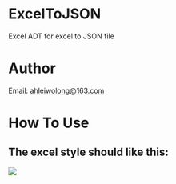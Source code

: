 # ExcelToJSON
Excel ADT for excel to JSON file
# Author
Email: ahleiwolong@163.com

# How To Use

## The excel style should like this:
![](https://github.com/onelei/ExcelToJson/raw/master/Logo/testExcel.png)